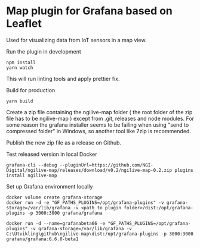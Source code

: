 # Map plugin for Grafana based on Leaflet
Used for visualizing data from IoT sensors in a map view. 

Run the plugin in development
```
npm install
yarn watch
```

This will run linting tools and apply prettier fix.


Build for production
```
yarn build
```

Create a zip file containing the ngilive-map folder ( the root folder of the zip file has to be ngilive-map ) except from .git, releases and node modules. 
For some reason the grafana installer seems to be failing when using "send to compressed folder" in Windows, so another tool like 7zip is recommended. 

Publish the new zip file as a release on Github. 

Test released version in local Docker
```
grafana-cli --debug --pluginUrl=https://github.com/NGI-Digital/ngilive-map/releases/download/v0.2/ngilive-map-0.2.zip plugins install ngilive-map 
```


Set up Grafana environment locally 
```
docker volume create grafana-storage
docker run -d -e "GF_PATHS_PLUGINS=/opt/grafana-plugins" -v grafana-storage=/var/lib/grafana -v <path to plugin folder>/dist:/opt/grafana-plugins -p 3000:3000 grafana/grafana

docker run -d --name=grafanabeta66 -e "GF_PATHS_PLUGINS=/opt/grafana-plugins" -v grafana-storage=/var/lib/grafana -v C:\Utvikling\github\ngilive-map\dist:/opt/grafana-plugins -p 3000:3000 grafana/grafana:6.6.0-beta1